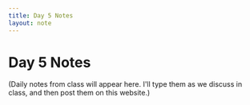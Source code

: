 ```yaml
---
title: Day 5 Notes
layout: note
---
```


# Day 5 Notes

(Daily notes from class will appear here. I'll type them as we discuss in class, and then post them on this website.)


